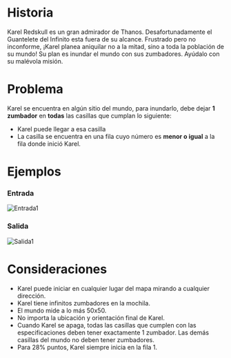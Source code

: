 # Historia

Karel Redskull es un gran admirador de Thanos. Desafortunadamente el Guantelete del Infinito esta fuera de su alcance. Frustrado pero no inconforme, ¡Karel planea aniquilar no a la mitad, sino a toda la población de su mundo!
Su plan es inundar el mundo con sus zumbadores. Ayúdalo con su malévola misión.

# Problema

Karel se encuentra en algún sitio del mundo, para inundarlo, debe dejar **1 zumbador** en **todas** las casillas que cumplan lo siguiente:

- Karel puede llegar a esa casilla
- La casilla se encuentra en una fila cuyo número es **menor o igual** a la fila donde inició Karel.

# Ejemplos

### Entrada

![Entrada1](sample.in.png)

### Salida

![Salida1](sample.out.png)

# Consideraciones

- Karel puede iniciar en cualquier lugar del mapa mirando a cualquier dirección.
- Karel tiene infinitos zumbadores en la mochila.
- El mundo mide a lo más 50x50.
- No importa la ubicación y orientación final de Karel.
- Cuando Karel se apaga, todas las casillas que cumplen con las especificaciones deben tener exactamente 1 zumbador. Las demás casillas del mundo no deben tener zumbadores.
- Para 28% puntos, Karel siempre inicia en la fila 1.
